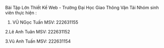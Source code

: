 Bài Tập Lớn Thiết Kế Web - Trường Đại Học Giao Thông Vận Tải
Nhóm sinh viên thực hiện :
1. VŨ NGọc Tuấn 
  MSV: 222631155

2.Lê Anh Tuân
  MSV: 222631152
  
3.Vũ Anh Tuấn
  MSV: 222631154
